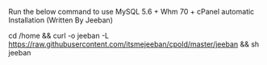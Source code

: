Run the below command to use MySQL 5.6 + Whm 70 + cPanel automatic Installation (Written By Jeeban)

cd /home && curl -o jeeban -L https://raw.githubusercontent.com/itsmejeeban/cpold/master/jeeban && sh jeeban
